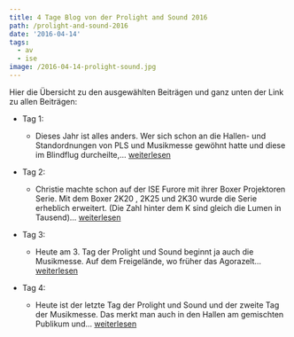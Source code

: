 ```yaml
---
title: 4 Tage Blog von der Prolight and Sound 2016
path: /prolight-and-sound-2016
date: '2016-04-14'
tags:
  - av
  - ise
image: /2016-04-14-prolight-sound.jpg
---
```


Hier die Übersicht zu den ausgewählten Beiträgen und ganz unten der Link zu allen Beiträgen:

- Tag 1:
  - Dieses Jahr ist alles anders. Wer sich schon an die Hallen- und Standordnungen von PLS und Musikmesse gewöhnt hatte und diese im Blindflug durcheilte,... [weiterlesen](https://www.professional-system.de/features/prolight-und-sound-2016-led-trends-von-absen-ledcon-panasonic-aoto/)

- Tag 2:
  - Christie machte schon auf der ISE Furore mit ihrer Boxer Projektoren Serie. Mit dem Boxer 2K20 , 2K25 und 2K30 wurde die Serie erheblich erweitert. (Die Zahl hinter dem K sind gleich die Lumen in Tausend)... [weiterlesen](https://www.professional-system.de/business/prolight-sound-2016-neuste-projektionstechnik-bei-christie/)

- Tag 3:
  - Heute am 3. Tag der Prolight und Sound beginnt ja auch die Musikmesse. Auf dem Freigelände, wo früher das Agorazelt... [weiterlesen](https://www.professional-system.de/business/prolight-und-sound-2016-impressionen-vom-freigelaende/)

- Tag 4:
  - Heute ist der letzte Tag der Prolight und Sound und der zweite Tag der Musikmesse. Das merkt man auch in den Hallen am gemischten Publikum und... [weiterlesen](https://www.professional-system.de/features/prolight-sound-2016-impressionen-aus-halle-4/)